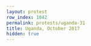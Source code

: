 ```yaml
---
layout: protest
row_index: 1042
permalink: protests/uganda-31
title: Uganda, October 2017
hidden: true
---
```

